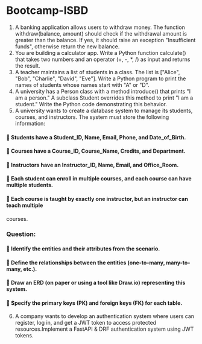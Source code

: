 # Bootcamp-ISBD

1) A banking application allows users to withdraw money. The function withdraw(balance,
amount) should check if the withdrawal amount is greater than the balance. If yes, it should
raise an exception "Insufficient funds", otherwise return the new balance.
2) You are building a calculator app. Write a Python function calculate() that takes two
numbers and an operator (+, -, *, /) as input and returns the result.
3) A teacher maintains a list of students in a class. The list is ["Alice", "Bob", "Charlie",
"David", "Eve"]. Write a Python program to print the names of students whose names start
with "A" or "D".
4) A university has a Person class with a method introduce() that prints "I am a person."
A subclass Student overrides this method to print "I am a student." Write the Python
code demonstrating this behavior.
5) A university wants to create a database system to manage its students, courses, and instructors.
The system must store the following information:
####  Students have a Student_ID, Name, Email, Phone, and Date_of_Birth.
####  Courses have a Course_ID, Course_Name, Credits, and Department.
####  Instructors have an Instructor_ID, Name, Email, and Office_Room.
####  Each student can enroll in multiple courses, and each course can have multiple students.
####  Each course is taught by exactly one instructor, but an instructor can teach multiple
courses.
### Question:
####  Identify the entities and their attributes from the scenario.
####  Define the relationships between the entities (one-to-many, many-to-many, etc.).
####  Draw an ERD (on paper or using a tool like Draw.io) representing this system.
####  Specify the primary keys (PK) and foreign keys (FK) for each table.
6. A company wants to develop an authentication system where users can register, log
in, and get a JWT token to access protected resources.Implement a FastAPI & DRF
authentication system using JWT tokens.
